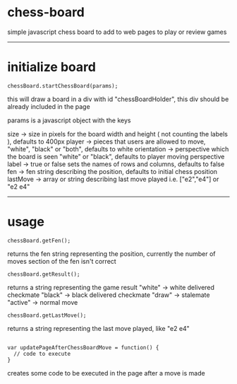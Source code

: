chess-board
===========

simple javascript chess board to add to web pages to play or review games

***

initialize board
================

<code>chessBoard.startChessBoard(params);</code>


this will draw a board in a div with id "chessBoardHolder", this div should be already included in the page


params is a javascript object with the keys

size -> size in pixels for the board width and height ( not counting the labels ), defaults to 400px
player -> pieces that users are allowed to move, "white", "black" or "both", defaults to  white
orientation -> perspective which the board is seen "white" or "black", defaults to player moving perspective
label -> true or false sets the names of rows and columns, defaults to false
fen -> fen string describing the position, defaults to initial chess position
lastMove -> array or string describing last move played i.e. ["e2","e4"] or "e2 e4"

***

usage
=====

<code>chessBoard.getFen();</code>

returns the fen string representing the position, currently the number of moves section of the fen isn't correct


<code>chessBoard.getResult();</code>

returns a string representing the game result
"white"  ->  white delivered checkmate
"black"  ->  black delivered checkmate
"draw"   ->  stalemate
"active" ->  normal move


<code>chessBoard.getLastMove();</code>

returns a string representing the last move played, like "e2 e4"



<code>
var updatePageAfterChessBoardMove = function() {
  // code to execute
}
</code>

creates some code to be executed in the page after a move is made 
